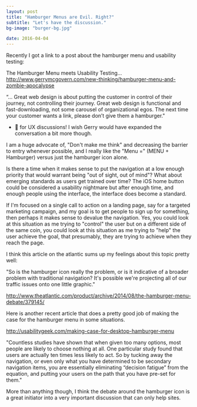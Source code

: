 ```yaml
---
layout: post
title: "Hamburger Menus are Evil. Right?"
subtitle: "Let's have the discussion."
bg-image: "burger-bg.jpg"

date: 2016-04-04
---
```


Recently I got a link to a post about the hamburger menu and usability testing: 

The Hamburger Menu meets Usability Testing…  http://www.gerrymcgovern.com/new-thinking/hamburger-menu-and-zombie-apocalypse
 
“… Great web design is about putting the customer in control of their journey, not controlling their journey. Great web design is functional and fast-downloading, not some carousel of organizational egos. The next time your customer wants a link, please don’t give them a hamburger."

+ :100: for UX discussions! I wish Gerry would have expanded the conversation a bit more though.

I am a huge advocate of, "Don't make me think" and decreasing the barrier to entry whenever possible, and I really like the "Menu =" (MENU + Hamburger) versus just the hamburger icon alone.

Is there a time when it makes sense to put the navigation at a low enough priority that would warrant being "out of sight, out of mind"? What about emerging standards as users get trained over time? The iOS home button could be considered a usability nightmare but after enough time, and enough people using the interface, the interface does become a standard.

If I'm focused on a single call to action on a landing page, say for a targeted marketing campaign,  and my goal is to get people to sign up for something, then perhaps it makes sense to devalue the navigation. Yes, you could look at this situation as me trying to "control" the user but on a different side of the same coin, you could look at this situation as me trying to "help" the user achieve the goal, that presumably, they are trying to achieve when they reach the page.

I think this article on the atlantic sums up my feelings about this topic pretty well:

"So is the hamburger icon really the problem, or is it indicative of a broader problem with traditional navigation? It's possible we're projecting all of our traffic issues onto one little graphic."

http://www.theatlantic.com/product/archive/2014/08/the-hamburger-menu-debate/379145/

Here is another recent article that does a pretty good job of making the case for the hamburger menu in some situations.

http://usabilitygeek.com/making-case-for-desktop-hamburger-menu

"Countless studies have shown that when given too many options, most people are likely to choose nothing at all. One particular study found that users are actually ten times less likely to act. So by tucking away the navigation, or even only what you have determined to be secondary navigation items, you are essentially eliminating “decision fatigue” from the equation, and putting your users on the path that you have pre-set for them."

More than anything though, I think the debate around the hamburger icon is a great initiator into a very important discussion that can only help sites.
